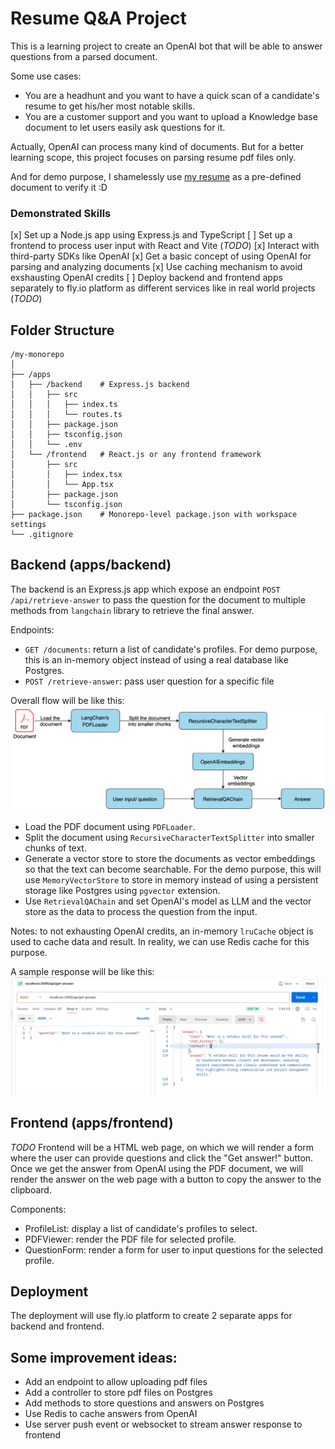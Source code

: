 # Resume Q&A Project

This is a learning project to create an OpenAI bot that will be able to answer questions from a parsed document.

Some use cases:

- You are a headhunt and you want to have a quick scan of a candidate's resume to get his/her most notable skills.
- You are a customer support and you want to upload a Knowledge base document to let users easily ask questions for it.

Actually, OpenAI can process many kind of documents. But for a better learning scope, this project focuses on parsing resume pdf files only.

And for demo purpose, I shamelessly use [my resume](apps/backend/src/assets/Hung%20-%20resume.pdf) as a pre-defined document to verify it :D

### Demonstrated Skills

[x] Set up a Node.js app using Express.js and TypeScript
[ ] Set up a frontend to process user input with React and Vite (_TODO_)
[x] Interact with third-party SDKs like OpenAI
[x] Get a basic concept of using OpenAI for parsing and analyzing documents
[x] Use caching mechanism to avoid exshausting OpenAI credits
[ ] Deploy backend and frontend apps separately to fly.io platform as different services like in real world projects (_TODO_)

## Folder Structure

```
/my-monorepo
│
├── /apps
│   ├── /backend    # Express.js backend
│   │   ├── src
│   │   │   ├── index.ts
│   │   │   └── routes.ts
│   │   ├── package.json
│   │   ├── tsconfig.json
│   │   └── .env
│   └── /frontend   # React.js or any frontend framework
│       ├── src
│       │   ├── index.tsx
│       │   └── App.tsx
│       ├── package.json
│       └── tsconfig.json
├── package.json    # Monorepo-level package.json with workspace settings
└── .gitignore
```

## Backend (apps/backend)

The backend is an Express.js app which expose an endpoint `POST /api/retrieve-answer` to pass the question for the document to multiple methods from `langchain` library to retrieve the final answer.

Endpoints:

- `GET /documents`: return a list of candidate's profiles. For demo purpose, this is an in-memory object instead of using a real database like Postgres.
- `POST /retrieve-answer`: pass user question for a specific file

Overall flow will be like this:
![Flow](apps/backend/src/assets/flow.png)

- Load the PDF document using `PDFLoader`.
- Split the document using `RecursiveCharacterTextSplitter` into smaller chunks of text.
- Generate a vector store to store the documents as vector embeddings so that the text can become searchable. For the demo purpose, this will use `MemoryVectorStore` to store in memory instead of using a persistent storage like Postgres using `pgvector` extension.
- Use `RetrievalQAChain` and set OpenAI's model as LLM and the vector store as the data to process the question from the input.

Notes: to not exhausting OpenAI credits, an in-memory `lruCache` object is used to cache data and result. In reality, we can use Redis cache for this purpose.

A sample response will be like this:
![Sample](apps/backend/src/assets/sample.png)

## Frontend (apps/frontend)

_TODO_
Frontend will be a HTML web page, on which we will render a form where the user can provide questions and click the "Get answer!" button.
Once we get the answer from OpenAI using the PDF document, we will render the answer on the web page with a button to copy the answer to the clipboard.

Components:

- ProfileList: display a list of candidate's profiles to select.
- PDFViewer: render the PDF file for selected profile.
- QuestionForm: render a form for user to input questions for the selected profile.

## Deployment

The deployment will use fly.io platform to create 2 separate apps for backend and frontend.

## Some improvement ideas:

- Add an endpoint to allow uploading pdf files
- Add a controller to store pdf files on Postgres
- Add methods to store questions and answers on Postgres
- Use Redis to cache answers from OpenAI
- Use server push event or websocket to stream answer response to frontend
